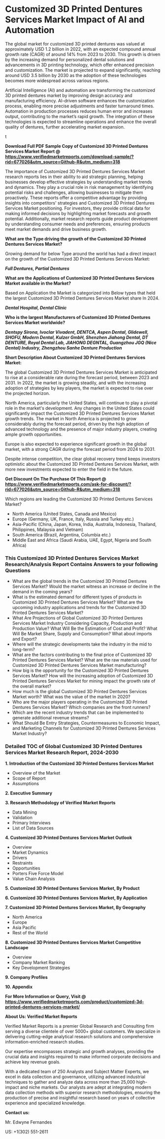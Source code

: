 <meta name="title" content="Global Customized 3D Printed Dentures Services Market Impact of AI and Automation"><meta name="description" content="The global market for customized 3D printed dentures was valued at approximately USD 1.2 billion in 2022, with an expected compound annual growth rate (CAGR) of around"><meta name="title" content="Customized 3D Printed Dentures Services Market Size, Share, Scope, Trends, Growth, Opportunities, Analysis, Forecast"><h1>Customized 3D Printed Dentures Services Market Impact of AI and Automation</h1><p>The global market for customized 3D printed dentures was valued at approximately USD 1.2 billion in 2022, with an expected compound annual growth rate (CAGR) of around 14% from 2023 to 2030. This growth is driven by the increasing demand for personalized dental solutions and advancements in 3D printing technology, which offer enhanced precision and customization. The market is projected to expand significantly, reaching around USD 3.5 billion by 2030 as the adoption of these technologies becomes more widespread across various regions.</p><p>Artificial Intelligence (AI) and automation are transforming the customized 3D printed dentures market by improving design accuracy and manufacturing efficiency. AI-driven software enhances the customization process, enabling more precise adjustments and faster turnaround times. Automation in production processes reduces human error and increases output, contributing to the market’s rapid growth. The integration of these technologies is expected to streamline operations and enhance the overall quality of dentures, further accelerating market expansion.</p>t</p><p id="" class=""><strong>Download Full PDF Sample Copy of Customized 3D Printed Dentures Services Market Report @ <a href="https://www.verifiedmarketreports.com/download-sample/?rid=677026&utm_source=Github-R&utm_medium=318" target="_blank">https://www.verifiedmarketreports.com/download-sample/?rid=677026&utm_source=Github-R&utm_medium=318</a></strong></p><p>The importance of&nbsp;Customized 3D Printed Dentures Services Market research reports lies in their ability to aid strategic planning, helping businesses develop effective strategies by understanding market trends and dynamics. They play a crucial role in risk management by identifying potential risks and challenges, allowing businesses to mitigate them proactively. These reports offer a competitive advantage by providing insights into competitors' strategies and Customized 3D Printed Dentures Services Market positioning. For investors, they provide critical data for making informed decisions by highlighting market forecasts and growth potential. Additionally, market research reports guide product development by understanding consumer needs and preferences, ensuring products meet market demands and drive business growth.</p><p><strong>What are the&nbsp;Type driving the growth of the Customized 3D Printed Dentures Services Market?</strong></p><p id="" class="">Growing demand for below Type around the world has had a direct impact on the growth of the Customized 3D Printed Dentures Services Market:</p><em><strong>Full Dentures, Partial Dentures</strong></em></p><strong>What are the&nbsp;Applications&nbsp;of Customized 3D Printed Dentures Services Market available in the Market?</strong></p><p id="" class="">Based on Application the Market is categorized into Below types that held the largest Customized 3D Printed Dentures Services Market share In 2024.</p><em><strong>Dental Hospital, Dental Clinic</strong></em></p><strong>Who is the largest Manufacturers of Customized 3D Printed Dentures Services Market worldwide?</strong></p><p><em><strong>Dentspy Sirona, Ivoclar Vivadent, DENTCA, Aspen Dental, Glidewell, SHOFU, Modern Dental, Kulzer GmbH, Shenzhen Jiahong Dental, DT DENTURE, Royal Dental Lab, JIAHONG DEGNTAL, Guangzhou JGQ (Nice Dental) Industry, Zhengzhou Sanhe Denture Production</strong></em></p><p id="" class=""><strong>Short Description About Customized 3D Printed Dentures Services Market:</strong></p><p>The global Customized 3D Printed Dentures Services Market is anticipated to rise at a considerable rate during the forecast period, between 2023 and 2031. In 2022, the market is growing steadily, and with the increasing adoption of strategies by key players, the market is expected to rise over the projected horizon.</p><p>North America, particularly the United States, will continue to play a pivotal role in the market's development. Any changes in the United States could significantly impact the Customized 3D Printed Dentures Services Market growth trends. The market in North America is projected to grow considerably during the forecast period, driven by the high adoption of advanced technology and the presence of major industry players, creating ample growth opportunities.</p><p>Europe is also expected to experience significant growth in the global market, with a strong CAGR during the forecast period from 2024 to 2031.</p><p>Despite intense competition, the clear global recovery trend keeps investors optimistic about the Customized 3D Printed Dentures Services Market, with more new investments expected to enter the field in the future.</p><p id="" class=""><strong>Get Discount On The Purchase Of This Report @ <a href="https://www.verifiedmarketreports.com/ask-for-discount/?rid=677026&utm_source=Github-R&utm_medium=318" target="_blank">https://www.verifiedmarketreports.com/ask-for-discount/?rid=677026&utm_source=Github-R&utm_medium=318</a></strong></p>Which regions are leading the Customized 3D Printed Dentures Services Market?</p><ul><li>North America (United States, Canada and Mexico)</li><li>Europe (Germany, UK, France, Italy, Russia and Turkey etc.)</li><li>Asia-Pacific (China, Japan, Korea, India, Australia, Indonesia, Thailand, Philippines, Malaysia and Vietnam)</li><li>South America (Brazil, Argentina, Columbia etc.)</li><li>Middle East and Africa (Saudi Arabia, UAE, Egypt, Nigeria and South Africa)</li></ul><h3 id="" class="">This Customized 3D Printed Dentures Services Market Research/Analysis Report Contains Answers to your following Questions</h3><ul><li>What are the global trends in the Customized 3D Printed Dentures Services Market? Would the market witness an increase or decline in the demand in the coming years?</li><li>What is the estimated demand for different types of products in Customized 3D Printed Dentures Services Market? What are the upcoming industry applications and trends for the Customized 3D Printed Dentures Services Market?</li><li>What Are Projections of Global Customized 3D Printed Dentures Services Market Industry Considering Capacity, Production and Production Value? What Will Be the Estimation of Cost and Profit? What Will Be Market Share, Supply and Consumption? What about imports and Export?</li><li>Where will the strategic developments take the industry in the mid to long-term?</li><li>What are the factors contributing to the final price of Customized 3D Printed Dentures Services Market? What are the raw materials used for Customized 3D Printed Dentures Services Market manufacturing?</li><li>How big is the opportunity for the Customized 3D Printed Dentures Services Market? How will the increasing adoption of Customized 3D Printed Dentures Services Market for mining impact the growth rate of the overall market?</li><li>How much is the global Customized 3D Printed Dentures Services Market worth? What was the value of the market In 2020?</li><li>Who are the major players operating in the Customized 3D Printed Dentures Services Market? Which companies are the front runners?</li><li>Which are the recent industry trends that can be implemented to generate additional revenue streams?</li><li>What Should Be Entry Strategies, Countermeasures to Economic Impact, and Marketing Channels for Customized 3D Printed Dentures Services Market Industry?</li></ul><h3 id="" class="">Detailed TOC of Global Customized 3D Printed Dentures Services Market Research Report, 2024-2030</h3><p id="" class=""><strong>1. Introduction of the Customized 3D Printed Dentures Services Market</strong></p><ul><li>Overview of the Market</li><li>Scope of Report</li><li>Assumptions</li></ul><p id="" class=""><strong>2. Executive Summary</strong></p><p id="" class=""><strong>3. Research Methodology of Verified Market Reports</strong></p><ul><li>Data Mining</li><li>Validation</li><li>Primary Interviews</li><li>List of Data Sources</li></ul><p id="" class=""><strong>4. Customized 3D Printed Dentures Services Market Outlook</strong></p><ul><li>Overview</li><li>Market Dynamics</li><li>Drivers</li><li>Restraints</li><li>Opportunities</li><li>Porters Five Force Model</li><li>Value Chain Analysis</li></ul><p id="" class=""><strong>5. Customized 3D Printed Dentures Services Market, By Product</strong></p><p id="" class=""><strong>6. Customized 3D Printed Dentures Services Market, By Application</strong></p><p id="" class=""><strong>7. Customized 3D Printed Dentures Services Market, By Geography</strong></p><ul><li>North America</li><li>Europe</li><li>Asia Pacific</li><li>Rest of the World</li></ul><p id="" class=""><strong>8. Customized 3D Printed Dentures Services Market Competitive Landscape</strong></p><ul><li>Overview</li><li>Company Market Ranking</li><li>Key Development Strategies</li></ul><p id="" class=""><strong>9. Company Profiles</strong></p><p id="" class=""><strong>10. Appendix</strong></p><p id="" class=""><strong>For More Information or Query, Visit @ <a href="https://www.verifiedmarketreports.com/product/customized-3d-printed-dentures-services-market/" target="_blank">https://www.verifiedmarketreports.com/product/customized-3d-printed-dentures-services-market/</a></strong></p><p id="" class=""><strong>About Us: Verified Market Reports</strong></p><p id="" class="">Verified Market Reports is a premier Global Research and Consulting firm serving a diverse clientele of over 5000+ global customers. We specialize in delivering cutting-edge analytical research solutions and comprehensive information-enriched research studies.</p><p id="" class="">Our expertise encompasses strategic and growth analyses, providing the crucial data and insights required to make informed corporate decisions and achieve key revenue goals.</p><p id="" class="">With a dedicated team of 250 Analysts and Subject Matter Experts, we excel in data collection and governance, utilizing advanced industrial techniques to gather and analyze data across more than 25,000 high-impact and niche markets. Our analysts are adept at integrating modern data collection methods with superior research methodologies, ensuring the production of precise and insightful research based on years of collective experience and specialized knowledge.</p><p id="" class=""><strong>Contact us:</strong></p><p id="" class="">Mr. Edwyne Fernandes</p><p id="" class="">US: +1(302) 551-2611</p>